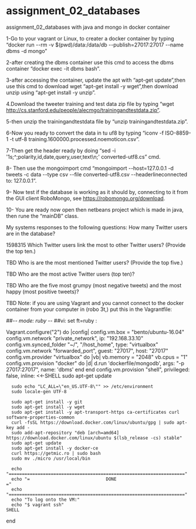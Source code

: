 # assignment_02_databases
assignment_02_databases with java and mongo in docker container

1-Go to your vagrant or Linux, to creater a docker container by typing “docker run --rm -v $(pwd)/data:/data/db --publish=27017:27017 --name dbms -d mongo”

2-after creating the dbms container use this cmd to access the dbms container “docker exec -it dbms bash”.

3-after accessing the container, update the apt with “apt-get update”,then use this cmd to download wget “apt-get install -y wget”,then download unzip using “apt-get install -y unzip”.

4.Download the tweeter training and test data zip file by typing “wget http://cs.stanford.edu/people/alecmgo/trainingandtestdata.zip”.

5-then unzip the trainingandtestdata file by “unzip trainingandtestdata.zip”.

6-Now you ready to convert the data in tu uf8 by typing “iconv -f ISO-8859-1 -t utf-8 training.1600000.processed.noemoticon.csv”.

7-Then get the header ready by doing “sed -i '1s;^;polarity,id,date,query,user,text\n;' converted-utf8.cs” cmd.

8- Then use the mongoimport cmd “mongoimport --host=127.0.0.1 -d tweets -c data --type csv --file converted-utf8.csv --headerlineconnected to: 127.0.0.1”.

9- Now test if the database is working as it should by, connecting to it from the GUI client RoboMongo, see https://robomongo.org/download.

10- You are ready now open then netbeans project which is made in java, then rune the “mainDB” class.

My systems responses to the following questions:
How many Twitter users are in the database?

1598315
Which Twitter users link the most to other Twitter users? (Provide the top ten.)

TBD
Who is are the most mentioned Twitter users? (Provide the top five.)

TBD
Who are the most active Twitter users (top ten)?

TBD
Who are the five most grumpy (most negative tweets) and the most happy (most positive tweets)?

TBD
Note: if you are using Vagrant and you cannot connect to the docker container from your computer in (robo 3t,) put this in the Vagrantfile:

##-*- mode: ruby -*-
##vi: set ft=ruby :

Vagrant.configure("2") do |config|
  config.vm.box = "bento/ubuntu-16.04"
  config.vm.network "private_network", ip: "192.168.33.10"
  config.vm.synced_folder "~/", "/host_home", type: "virtualbox"
  config.vm.network "forwarded_port", guest: "27017", host: "27017"
  config.vm.provider "virtualbox" do |vb|
    vb.memory = "2048"
    vb.cpus = "1"
	config.vm.provision "docker" do |d|
    d.run 'dockerfile/mongodb', args: "-p 27017:27017", name: 'dbms'
  end
  end
  config.vm.provision "shell", privileged: false, inline: <<-SHELL
      sudo apt-get update
  
      sudo echo "LC_ALL=\"en_US.UTF-8\"" >> /etc/environment
      sudo locale-gen UTF-8
  
      sudo apt-get install -y git
      sudo apt-get install -y wget
      sudo apt-get install -y apt-transport-https ca-certificates curl software-properties-common
      curl -fsSL https://download.docker.com/linux/ubuntu/gpg | sudo apt-key add -
      sudo add-apt-repository "deb [arch=amd64] https://download.docker.com/linux/ubuntu $(lsb_release -cs) stable"
      sudo apt-get update
      sudo apt-get install -y docker-ce
      curl https://getmic.ro | sudo bash
      sudo mv ./micro /usr/local/bin
  
      echo "==================================================================="
      echo "=                             DONE                                ="
      echo "==================================================================="
      echo "To log onto the VM:"
      echo "$ vagrant ssh"  
    SHELL
end

